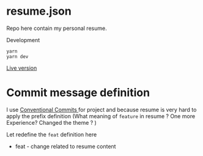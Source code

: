 # resume.json

Repo here contain my personal resume.

Development
```
yarn
yarn dev
```

[Live version](https://davidnhk.github.io/resume.json/)

# Commit message definition

I use [Conventional Commits
](https://www.conventionalcommits.org/en/v1.0.0/) for project and because resume is very hard to apply the prefix definition 
(What meaning of `feature` in resume ? One more Experience? Changed the theme ? )

Let redefine the `feat` definition here 

* feat - change related to resume content 
